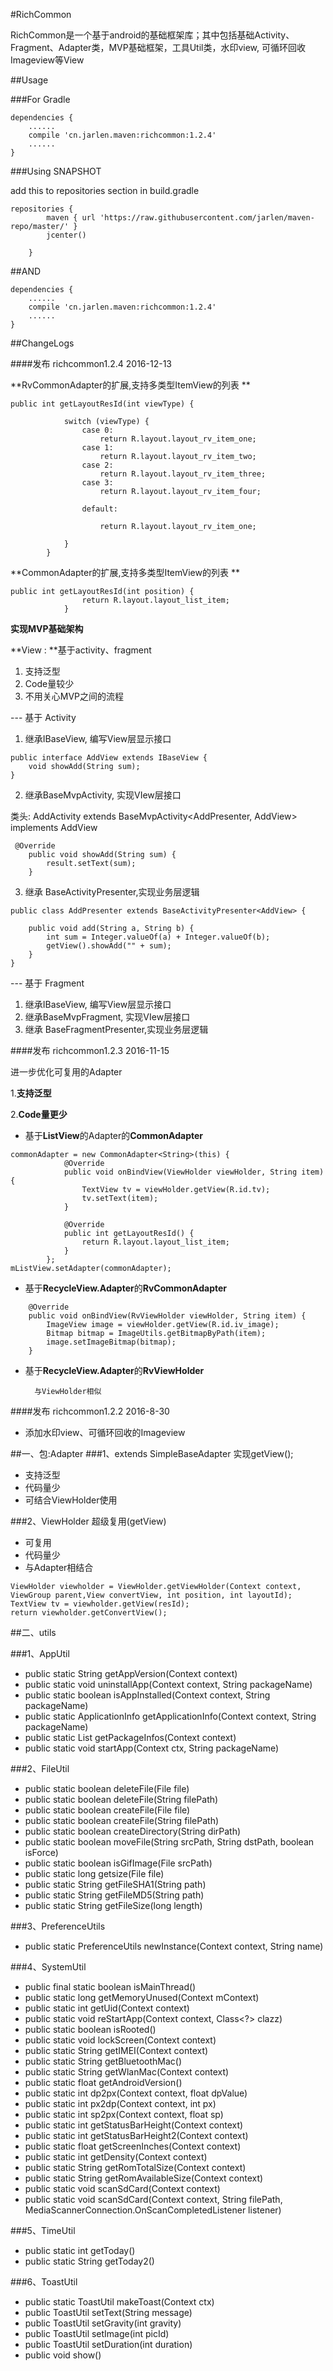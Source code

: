 #RichCommon

RichCommon是一个基于android的基础框架库；其中包括基础Activity、Fragment、Adapter类，MVP基础框架，工具Util类，水印view, 可循环回收Imageview等View

##Usage

###For Gradle

```
dependencies {
    ......
    compile 'cn.jarlen.maven:richcommon:1.2.4'
    ......
}
```


###Using SNAPSHOT

add this to repositories section in build.gradle

```
repositories {
        maven { url 'https://raw.githubusercontent.com/jarlen/maven-repo/master/' }
        jcenter()

    }
```

##AND


```
dependencies {
    ......
    compile 'cn.jarlen.maven:richcommon:1.2.4'
    ......
}
```

##ChangeLogs

####发布 richcommon1.2.4        2016-12-13

**RvCommonAdapter的扩展,支持多类型ItemView的列表 **

```
public int getLayoutResId(int viewType) {

            switch (viewType) {
                case 0:
                    return R.layout.layout_rv_item_one;
                case 1:
                    return R.layout.layout_rv_item_two;
                case 2:
                    return R.layout.layout_rv_item_three;
                case 3:
                    return R.layout.layout_rv_item_four;

                default:

                    return R.layout.layout_rv_item_one;

            }
        }

```

**CommonAdapter的扩展,支持多类型ItemView的列表 **

```
public int getLayoutResId(int position) {
                return R.layout.layout_list_item;
            }
```

**实现MVP基础架构**

**View : **基于activity、fragment

1. 支持泛型
2. Code量较少
3. 不用关心MVP之间的流程 

--- 基于 Activity

1. 继承IBaseView, 编写View层显示接口

```
public interface AddView extends IBaseView {
    void showAdd(String sum);
}
```

2. 继承BaseMvpActivity, 实现VIew层接口

类头:
AddActivity extends BaseMvpActivity<AddPresenter, AddView> implements AddView

```
 @Override
    public void showAdd(String sum) {
        result.setText(sum);
    }
```
3. 继承 BaseActivityPresenter,实现业务层逻辑

```
public class AddPresenter extends BaseActivityPresenter<AddView> {

    public void add(String a, String b) {
        int sum = Integer.valueOf(a) + Integer.valueOf(b);
        getView().showAdd("" + sum);
    }
}
```

--- 基于 Fragment

1. 继承IBaseView, 编写View层显示接口
2. 继承BaseMvpFragment, 实现VIew层接口
3. 继承 BaseFragmentPresenter,实现业务层逻辑

####发布  richcommon1.2.3        2016-11-15  

 进一步优化可复用的Adapter
 
 1.**支持泛型**
 
 2.**Code量更少**


* 基于**ListView**的Adapter的**CommonAdapter**

```
commonAdapter = new CommonAdapter<String>(this) {
            @Override
            public void onBindView(ViewHolder viewHolder, String item) {
                TextView tv = viewHolder.getView(R.id.tv);
                tv.setText(item);
            }

            @Override
            public int getLayoutResId() {
                return R.layout.layout_list_item;
            }
        };
mListView.setAdapter(commonAdapter);
```

* 基于**RecycleView.Adapter**的**RvCommonAdapter**

```
    @Override
    public void onBindView(RvViewHolder viewHolder, String item) {
        ImageView image = viewHolder.getView(R.id.iv_image);
        Bitmap bitmap = ImageUtils.getBitmapByPath(item);
        image.setImageBitmap(bitmap);
    }
```

* 基于**RecycleView.Adapter**的**RvViewHolder**

		与ViewHolder相似

####发布 richcommon1.2.2     2016-8-30
* 添加水印view、可循环回收的Imageview


##一、包:Adapter 
###1、extends SimpleBaseAdapter 实现getView();
   
   * 支持泛型
   * 代码量少
   * 可结合ViewHolder使用

###2、ViewHolder 超级复用(getView)

   * 可复用
   * 代码量少
   * 与Adapter相结合
   

```
ViewHolder viewholder = ViewHolder.getViewHolder(Context context, ViewGroup parent,View convertView, int position, int layoutId);
TextView tv = viewholder.getView(resId);
return viewholder.getConvertView();
```
   
##二、utils

###1、AppUtil

* public static String getAppVersion(Context context)
* public static void uninstallApp(Context context, String packageName)
* public static boolean isAppInstalled(Context context, String packageName)
* public static ApplicationInfo getApplicationInfo(Context context, String packageName)
* public static List<PackageInfo> getPackageInfos(Context context)
* public static void startApp(Context ctx, String packageName)

###2、FileUtil

* public static boolean deleteFile(File file)
* public static boolean deleteFile(String filePath)
* public static boolean createFile(File file)
* public static boolean createFile(String filePath)
* public static boolean createDirectory(String dirPath)
* public static boolean moveFile(String srcPath, String dstPath, boolean isForce)
* public static boolean isGifImage(File srcPath)
* public static long getsize(File file)
* public static String getFileSHA1(String path)
* public static String getFileMD5(String path)
* public static String getFileSize(long length)

###3、PreferenceUtils

* public static PreferenceUtils newInstance(Context context, String name)

###4、SystemUtil

* public final static boolean isMainThread()
* public static long getMemoryUnused(Context mContext)
* public static int getUid(Context context)
* public static void reStartApp(Context context, Class<?> clazz)
* public static boolean isRooted()
* public static void lockScreen(Context context)
* public static String getIMEI(Context context)
* public static String getBluetoothMac()
* public static String getWlanMac(Context context)
* public static float getAndroidVersion()
* public static int dp2px(Context context, float dpValue)
* public static int px2dp(Context context, int px)
* public static int sp2px(Context context, float sp)
* public static int getStatusBarHeight(Context context)
* public static int getStatusBarHeight2(Context context)
* public static float getScreenInches(Context context)
* public static int getDensity(Context context)
* public static String getRomTotalSize(Context context)
* public static String getRomAvailableSize(Context context)
* public static void scanSdCard(Context context)
* public static void scanSdCard(Context context, String filePath, MediaScannerConnection.OnScanCompletedListener listener)

###5、TimeUtil

* public static int getToday()
* public static String getToday2()

###6、ToastUtil

* public static ToastUtil makeToast(Context ctx)
* public ToastUtil setText(String message)
* public ToastUtil setGravity(int gravity)
* public ToastUtil setImage(int picId)
* public ToastUtil setDuration(int duration)
* public void show()
